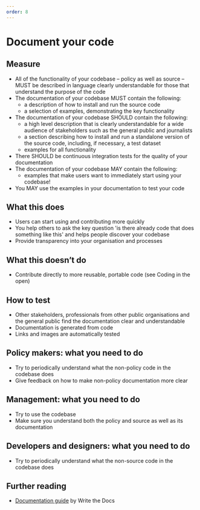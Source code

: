 ```yaml
---
order: 8
---
```

# Document your code

## Measure

* All of the functionality of your codebase – policy as well as source – MUST be described in language clearly understandable for those that understand the purpose of the code
* The documentation of your codebase MUST contain the following:
    * a description of how to install and run the source code
    * a selection of examples, demonstrating the key functionality
* The documentation of your codebase SHOULD contain the following:
    * a high level description that is clearly understandable for a wide audience of stakeholders such as the general public and journalists
    * a section describing how to install and run a standalone version of the source code, including, if necessary, a test dataset
    * examples for all functionality
* There SHOULD be continuous integration tests for the quality of your documentation
* The documentation of your codebase MAY contain the following:
    * examples that make users want to immediately start using your codebase!
* You MAY use the examples in your documentation to test your code

## What this does

* Users can start using and contributing more quickly
* You help others to ask the key question 'is there already code that does something like this' and helps people discover your codebase
* Provide transparency into your organisation and processes

## What this doesn’t do

* Contribute directly to more reusable, portable code (see Coding in the open)

## How to test

* Other stakeholders, professionals from other public organisations and the general public find the documentation clear and understandable
* Documentation is generated from code
* Links and images are automatically tested

## Policy makers: what you need to do

* Try to periodically understand what the non-policy code in the codebase does
* Give feedback on how to make non-policy documentation more clear

## Management: what you need to do

* Try to use the codebase
* Make sure you understand both the policy and source as well as its documentation

## Developers and designers: what you need to do

* Try to periodically understand what the non-source code in the codebase does

## Further reading
* [Documentation guide](https://www.writethedocs.org/guide/) by Write the Docs
